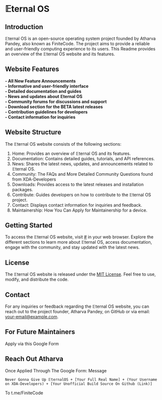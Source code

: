 # 𝔼ternal OS

## Introduction
𝔼ternal OS is an open-source operating system project founded by Atharva Pandey, also known as FiniteCode.
The project aims to provide a reliable and user-friendly computing experience to its users.
This Readme provides an overview of the 𝔼ternal OS website and its features.

## Website Features
<b>
- All New Feature Announcements <br>
- Informative and user-friendly interface <br>
- Detailed documentation and guides <br>
- News and updates about 𝔼ternal OS <br>
- Community forums for discussions and support <br>
- Download section for the BETA latest releases <br>
- Contribution guidelines for developers <br>
- Contact information for inquiries
</b>

## Website Structure
The 𝔼ternal OS website consists of the following sections:

1. Home: Provides an overview of 𝔼ternal OS and its features.
2. Documentation: Contains detailed guides, tutorials, and API references.
3. News: Shares the latest news, updates, and announcements related to 𝔼ternal OS.
4. Community: The FAQs and More Detailed Community Questions found from XDA-Developers
5. Downloads: Provides access to the latest releases and installation packages.
6. Contribute: Guides developers on how to contribute to the 𝔼ternal OS project.
7. Contact: Displays contact information for inquiries and feedback.
8. Maintainership: How You Can Apply for Maintainership for a device.

## Getting Started
To access the 𝔼ternal OS website, visit [#](EternalOS) in your web browser. Explore the different sections to learn more about 𝔼ternal OS, access documentation, engage with the community, and stay updated with the latest news.

## License
The 𝔼ternal OS website is released under the [MIT License](LICENSE). Feel free to use, modify, and distribute the code.

## Contact
For any inquiries or feedback regarding the 𝔼ternal OS website, you can reach out to the project founder, Atharva Pandey, on GitHub or via email: [your-email@example.com](mailto:your-email@example.com).

## For Future Maintainers
Apply via this Google Form

## Reach Out Atharva
Once Applied Through The Google Form:
Message 
```
Never Gonna Give Up 𝔼ternalOS + [Your Full Real Name] + (Your Username on XDA-Developers) + [Your Unofficial Build Source On Github (Link)]
```
To t.me/FiniteCode
